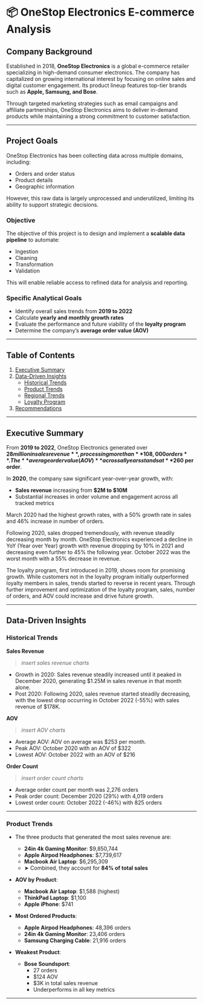 # 📦 OneStop Electronics E-commerce Analysis

## Company Background  
Established in 2018, **OneStop Electronics** is a global e-commerce retailer specializing in high-demand consumer electronics. The company has capitalized on growing international interest by focusing on online sales and digital customer engagement. Its product lineup features top-tier brands such as **Apple, Samsung, and Bose**.

Through targeted marketing strategies such as email campaigns and affiliate partnerships, OneStop Electronics aims to deliver in-demand products while maintaining a strong commitment to customer satisfaction.

---

## Project Goals  
OneStop Electronics has been collecting data across multiple domains, including:

- Orders and order status  
- Product details  
- Geographic information  

However, this raw data is largely unprocessed and underutilized, limiting its ability to support strategic decisions.

### Objective  
The objective of this project is to design and implement a **scalable data pipeline** to automate:

- Ingestion  
- Cleaning  
- Transformation  
- Validation  

This will enable reliable access to refined data for analysis and reporting.

### Specific Analytical Goals

- Identify overall sales trends from **2019 to 2022**  
- Calculate **yearly and monthly growth rates**  
- Evaluate the performance and future viability of the **loyalty program**  
- Determine the company’s **average order value (AOV)**  

---

## Table of Contents  
1. [Executive Summary](#executive-summary)  
2. [Data-Driven Insights](#data-driven-insights)  
   - [Historical Trends](#historical-trends)  
   - [Product Trends](#product-trends)  
   - [Regional Trends](#regional-trends)  
   - [Loyalty Program](#loyalty-program)  
3. [Recommendations](#recommendations)  

---

## Executive Summary  
From **2019 to 2022**, OneStop Electronics generated over **$28 million in sales revenue**, processing more than **108,000 orders**. The **average order value (AOV)** across all years stands at **$260 per order**.

In **2020**, the company saw significant year-over-year growth, with:

- **Sales revenue** increasing from **$2M to $10M**  
- Substantial increases in order volume and engagement across all tracked metrics

March 2020 had the highest growth rates, with a 50% growth rate in sales and 46% increase in number of orders.

Following 2020, sales dropped tremendously, with revenue steadily decreasing month by month. OneStop Electronics experienced a decline in YoY (Year over Year) growth with revenue dropping by 10% in 2021 and decreasing even further to 45% the following year. October 2022 was the worst month with a 55% decrease in revenue.

The loyalty program, first introduced in 2019, shows room for promising growth. While customers not in the loyalty program initially outperformed loyalty members in sales, trends started to reverse in recent years. Through further improvement and optimization of the loyalty program, sales, number of orders, and AOV could increase and drive future growth.

---

## Data-Driven Insights

### Historical Trends

**Sales Revenue**  
> _insert sales revenue charts_  
- Growth in 2020: Sales revenue steadily increased until it peaked in December 2020, generating $1.25M in sales revenue in that month alone.  
- Post 2020: Following 2020, sales revenue started steadily decreasing, with the lowest drop occurring in October 2022 (-55%) with sales revenue of $178K.

**AOV**  
> _insert AOV charts_  
- Average AOV: AOV on average was $253 per month.  
- Peak AOV: October 2020 with an AOV of $322  
- Lowest AOV: October 2022 with an AOV of $216

**Order Count**  
> _insert order count charts_  
- Average order count per month was 2,276 orders  
- Peak order count: December 2020 (29%) with 4,019 orders  
- Lowest order count: October 2022 (-46%) with 825 orders

---

### Product Trends

- The three products that generated the most sales revenue are:  
  - **24in 4k Gaming Monitor**: $9,850,744  
  - **Apple Airpod Headphones**: $7,739,617  
  - **Macbook Air Laptop**: $6,295,309  
  - ➤ Combined, they account for **84% of total sales**

- **AOV by Product**:  
  - **Macbook Air Laptop**: $1,588 (highest)  
  - **ThinkPad Laptop**: $1,100  
  - **Apple iPhone**: $741

- **Most Ordered Products**:  
  - **Apple Airpod Headphones**: 48,396 orders  
  - **24in 4k Gaming Monitor**: 23,406 orders  
  - **Samsung Charging Cable**: 21,916 orders

- **Weakest Product**:  
  - **Bose Soundsport**:  
    - 27 orders  
    - $124 AOV  
    - $3K in total sales revenue  
    - Underperforms in all key metrics

---
